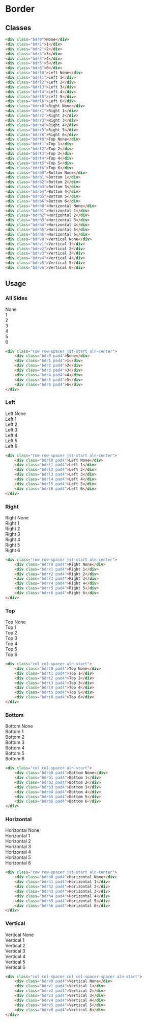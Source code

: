 # Border

## Classes
```html
<div class="bdr0">None</div>
<div class="bdr1">1</div>
<div class="bdr2">2</div>
<div class="bdr3">3</div>
<div class="bdr4">4</div>
<div class="bdr5">5</div>
<div class="bdr6">6</div>
<div class="bdrl0">Left None</div>
<div class="bdrl1">Left 1</div>
<div class="bdrl2">Left 2</div>
<div class="bdrl3">Left 3</div>
<div class="bdrl4">Left 4</div>
<div class="bdrl5">Left 5</div>
<div class="bdrl6">Left 6</div>
<div class="bdrr0">Right None</div>
<div class="bdrr1">Right 1</div>
<div class="bdrr2">Right 2</div>
<div class="bdrr3">Right 3</div>
<div class="bdrr4">Right 4</div>
<div class="bdrr5">Right 5</div>
<div class="bdrr6">Right 6</div>
<div class="bdrt0">Top None</div>
<div class="bdrt1">Top 1</div>
<div class="bdrt2">Top 2</div>
<div class="bdrt3">Top 3</div>
<div class="bdrt4">Top 4</div>
<div class="bdrt5">Top 5</div>
<div class="bdrt6">Top 6</div>
<div class="bdrb0">Bottom None</div>
<div class="bdrb1">Bottom 1</div>
<div class="bdrb2">Bottom 2</div>
<div class="bdrb3">Bottom 3</div>
<div class="bdrb4">Bottom 4</div>
<div class="bdrb5">Bottom 5</div>
<div class="bdrb6">Bottom 6</div>
<div class="bdrh0">Horizontal None</div>
<div class="bdrh1">Horizontal 1</div>
<div class="bdrh2">Horizontal 2</div>
<div class="bdrh3">Horizontal 3</div>
<div class="bdrh4">Horizontal 4</div>
<div class="bdrh5">Horizontal 5</div>
<div class="bdrh6">Horizontal 6</div>
<div class="bdrv0">Vertical None</div>
<div class="bdrv1">Vertical 1</div>
<div class="bdrv2">Vertical 2</div>
<div class="bdrv3">Vertical 3</div>
<div class="bdrv4">Vertical 4</div>
<div class="bdrv5">Vertical 5</div>
<div class="bdrv6">Vertical 6</div>
```

## Usage
### All Sides
<div class="row row-spacer jst-start aln-center">
    <div class="bdr0 pad4">None</div>
    <div class="bdr1 pad4">1</div>
    <div class="bdr2 pad4">2</div>
    <div class="bdr3 pad4">3</div>
    <div class="bdr4 pad4">4</div>
    <div class="bdr5 pad4">5</div>
    <div class="bdr6 pad4">6</div>
</div>

```html
<div class="row row-spacer jst-start aln-center">
    <div class="bdr0 pad4">None</div>
    <div class="bdr1 pad4">1</div>
    <div class="bdr2 pad4">2</div>
    <div class="bdr3 pad4">3</div>
    <div class="bdr4 pad4">4</div>
    <div class="bdr5 pad4">5</div>
    <div class="bdr6 pad4">6</div>
</div>
```

### Left
<div class="row row-spacer jst-start aln-center">
    <div class="bdrl0 pad4">Left None</div>
    <div class="bdrl1 pad4">Left 1</div>
    <div class="bdrl2 pad4">Left 2</div>
    <div class="bdrl3 pad4">Left 3</div>
    <div class="bdrl4 pad4">Left 4</div>
    <div class="bdrl5 pad4">Left 5</div>
    <div class="bdrl6 pad4">Left 6</div>
</div>

```html
<div class="row row-spacer jst-start aln-center">
    <div class="bdrl0 pad4">Left None</div>
    <div class="bdrl1 pad4">Left 1</div>
    <div class="bdrl2 pad4">Left 2</div>
    <div class="bdrl3 pad4">Left 3</div>
    <div class="bdrl4 pad4">Left 4</div>
    <div class="bdrl5 pad4">Left 5</div>
    <div class="bdrl6 pad4">Left 6</div>
</div>
```

### Right
<div class="row row-spacer jst-start aln-center">
    <div class="bdrr0 pad4">Right None</div>
    <div class="bdrr1 pad4">Right 1</div>
    <div class="bdrr2 pad4">Right 2</div>
    <div class="bdrr3 pad4">Right 3</div>
    <div class="bdrr4 pad4">Right 4</div>
    <div class="bdrr5 pad4">Right 5</div>
    <div class="bdrr6 pad4">Right 6</div>
</div>

```html
<div class="row row-spacer jst-start aln-center">
    <div class="bdrr0 pad4">Right None</div>
    <div class="bdrr1 pad4">Right 1</div>
    <div class="bdrr2 pad4">Right 2</div>
    <div class="bdrr3 pad4">Right 3</div>
    <div class="bdrr4 pad4">Right 4</div>
    <div class="bdrr5 pad4">Right 5</div>
    <div class="bdrr6 pad4">Right 6</div>
</div>
```

### Top
<div class="col col-spacer aln-start">
    <div class="bdrt0 pad4">Top None</div>
    <div class="bdrt1 pad4">Top 1</div>
    <div class="bdrt2 pad4">Top 2</div>
    <div class="bdrt3 pad4">Top 3</div>
    <div class="bdrt4 pad4">Top 4</div>
    <div class="bdrt5 pad4">Top 5</div>
    <div class="bdrt6 pad4">Top 6</div>
</div>

```html
<div class="col col-spacer aln-start">
    <div class="bdrt0 pad4">Top None</div>
    <div class="bdrt1 pad4">Top 1</div>
    <div class="bdrt2 pad4">Top 2</div>
    <div class="bdrt3 pad4">Top 3</div>
    <div class="bdrt4 pad4">Top 4</div>
    <div class="bdrt5 pad4">Top 5</div>
    <div class="bdrt6 pad4">Top 6</div>
</div>
```

### Bottom
<div class="col col-spacer aln-start">
    <div class="bdrb0 pad4">Bottom None</div>
    <div class="bdrb1 pad4">Bottom 1</div>
    <div class="bdrb2 pad4">Bottom 2</div>
    <div class="bdrb3 pad4">Bottom 3</div>
    <div class="bdrb4 pad4">Bottom 4</div>
    <div class="bdrb5 pad4">Bottom 5</div>
    <div class="bdrb6 pad4">Bottom 6</div>
</div>

```html
<div class="col col-spacer aln-start">
    <div class="bdrb0 pad4">Bottom None</div>
    <div class="bdrb1 pad4">Bottom 1</div>
    <div class="bdrb2 pad4">Bottom 2</div>
    <div class="bdrb3 pad4">Bottom 3</div>
    <div class="bdrb4 pad4">Bottom 4</div>
    <div class="bdrb5 pad4">Bottom 5</div>
    <div class="bdrb6 pad4">Bottom 6</div>
</div>
```

### Horizontal
<div class="row row-spacer jst-start aln-center">
    <div class="bdrh0 pad4">Horizontal None</div>
    <div class="bdrh1 pad4">Horizontal 1</div>
    <div class="bdrh2 pad4">Horizontal 2</div>
    <div class="bdrh3 pad4">Horizontal 3</div>
    <div class="bdrh4 pad4">Horizontal 4</div>
    <div class="bdrh5 pad4">Horizontal 5</div>
    <div class="bdrh6 pad4">Horizontal 6</div>
</div>

```html
<div class="row row-spacer jst-start aln-center">
    <div class="bdrh0 pad4">Horizontal None</div>
    <div class="bdrh1 pad4">Horizontal 1</div>
    <div class="bdrh2 pad4">Horizontal 2</div>
    <div class="bdrh3 pad4">Horizontal 3</div>
    <div class="bdrh4 pad4">Horizontal 4</div>
    <div class="bdrh5 pad4">Horizontal 5</div>
    <div class="bdrh6 pad4">Horizontal 6</div>
</div>
```

### Vertical
<div class="col col-spacer col col-spacer-spacer aln-start">
    <div class="bdrv0 pad4">Vertical None</div>
    <div class="bdrv1 pad4">Vertical 1</div>
    <div class="bdrv2 pad4">Vertical 2</div>
    <div class="bdrv3 pad4">Vertical 3</div>
    <div class="bdrv4 pad4">Vertical 4</div>
    <div class="bdrv5 pad4">Vertical 5</div>
    <div class="bdrv6 pad4">Vertical 6</div>
</div>

```html
<div class="col col-spacer col col-spacer-spacer aln-start">
    <div class="bdrv0 pad4">Vertical None</div>
    <div class="bdrv1 pad4">Vertical 1</div>
    <div class="bdrv2 pad4">Vertical 2</div>
    <div class="bdrv3 pad4">Vertical 3</div>
    <div class="bdrv4 pad4">Vertical 4</div>
    <div class="bdrv5 pad4">Vertical 5</div>
    <div class="bdrv6 pad4">Vertical 6</div>
</div>
```